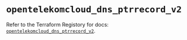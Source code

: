 # `opentelekomcloud_dns_ptrrecord_v2`

Refer to the Terraform Registory for docs: [`opentelekomcloud_dns_ptrrecord_v2`](https://registry.terraform.io/providers/opentelekomcloud/opentelekomcloud/1.35.8/docs/resources/dns_ptrrecord_v2).
